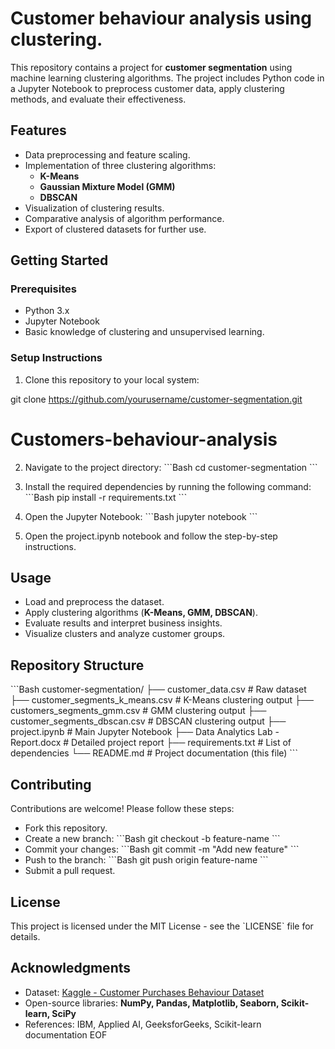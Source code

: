 # Customer behaviour analysis using clustering.
This repository contains a project for **customer segmentation** using machine learning clustering algorithms. The project includes Python code in a Jupyter Notebook to preprocess customer data, apply clustering methods, and evaluate their effectiveness.

## Features
- Data preprocessing and feature scaling.
- Implementation of three clustering algorithms:
  - **K-Means**
  - **Gaussian Mixture Model (GMM)**
  - **DBSCAN**
- Visualization of clustering results.
- Comparative analysis of algorithm performance.
- Export of clustered datasets for further use.

## Getting Started
### Prerequisites
- Python 3.x
- Jupyter Notebook
- Basic knowledge of clustering and unsupervised learning.

### Setup Instructions
1. Clone this repository to your local system:

git clone https://github.com/yourusername/customer-segmentation.git
# Customers-behaviour-analysis
2. Navigate to the project directory:
\`\`\`Bash
cd customer-segmentation
\`\`\`

3. Install the required dependencies by running the following command:
\`\`\`Bash
pip install -r requirements.txt
\`\`\`

4. Open the Jupyter Notebook:
\`\`\`Bash
jupyter notebook
\`\`\`

5. Open the project.ipynb notebook and follow the step-by-step instructions.

## Usage
- Load and preprocess the dataset.
- Apply clustering algorithms (**K-Means, GMM, DBSCAN**).
- Evaluate results and interpret business insights.
- Visualize clusters and analyze customer groups.

## Repository Structure
\`\`\`Bash
customer-segmentation/
├── customer_data.csv                  # Raw dataset
├── customer_segments_k_means.csv      # K-Means clustering output
├── customers_segments_gmm.csv         # GMM clustering output
├── customer_segments_dbscan.csv       # DBSCAN clustering output
├── project.ipynb                      # Main Jupyter Notebook
├── Data Analytics Lab - Report.docx   # Detailed project report
├── requirements.txt                   # List of dependencies
└── README.md                          # Project documentation (this file)
\`\`\`

## Contributing
Contributions are welcome! Please follow these steps:

- Fork this repository.
- Create a new branch:
\`\`\`Bash
git checkout -b feature-name
\`\`\`
- Commit your changes:
\`\`\`Bash
git commit -m "Add new feature"
\`\`\`
- Push to the branch:
\`\`\`Bash
git push origin feature-name
\`\`\`
- Submit a pull request.

## License
This project is licensed under the MIT License - see the \`LICENSE\` file for details.

## Acknowledgments
- Dataset: [Kaggle - Customer Purchases Behaviour Dataset](https://www.kaggle.com/datasets/sanyamgoyal401/customer-purchases-behaviour-dataset)  
- Open-source libraries: **NumPy, Pandas, Matplotlib, Seaborn, Scikit-learn, SciPy**  
- References: IBM, Applied AI, GeeksforGeeks, Scikit-learn documentation
EOF
